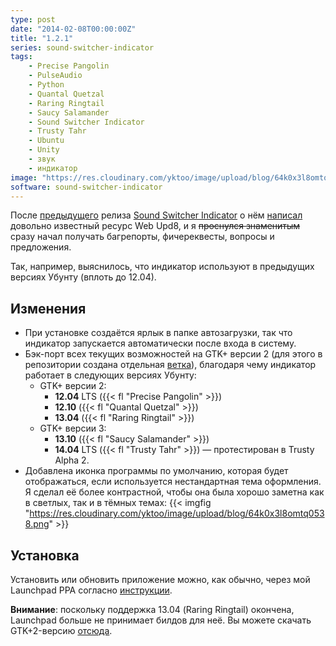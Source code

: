 ```yaml
---
type: post
date: "2014-02-08T00:00:00Z"
title: "1.2.1"
series: sound-switcher-indicator
tags:
    - Precise Pangolin
    - PulseAudio
    - Python
    - Quantal Quetzal
    - Raring Ringtail
    - Saucy Salamander
    - Sound Switcher Indicator
    - Trusty Tahr
    - Ubuntu
    - Unity
    - звук
    - индикатор
image: "https://res.cloudinary.com/yktoo/image/upload/blog/64k0x3l8omtq0538.png"
software: sound-switcher-indicator
---
```


После [предыдущего](0217) релиза [Sound Switcher Indicator](/software/sound-switcher-indicator) о нём [написал](http://www.webupd8.org/2014/02/sound-switcher-ubuntu-indicator.html) довольно известный ресурс Web Upd8, и я ~~проснулся знаменитым~~ сразу начал получать багрепорты, фичереквесты, вопросы и предложения.

Так, например, выяснилось, что индикатор используют в предыдущих версиях Убунту (вплоть до 12.04).

<!--more-->

## Изменения

* При установке создаётся ярлык в папке автозагрузки, так что индикатор запускается автоматически после входа в систему.
* Бэк-порт всех текущих возможностей на GTK+ версии 2 (для этого в репозитории создана отдельная [ветка](https://github.com/yktoo/indicator-sound-switcher/tree/gtk2)), благодаря чему индикатор работает в следующих версиях Убунту:
  * GTK+ версии 2:
      * **12.04** LTS ({{< fl "Precise Pangolin" >}})
      * **12.10** ({{< fl "Quantal Quetzal" >}})
      * **13.04** ({{< fl "Raring Ringtail" >}})
  * GTK+ версии 3:
      * **13.10** ({{< fl "Saucy Salamander" >}})
      * **14.04** LTS ({{< fl "Trusty Tahr" >}}) — протестирован в Trusty Alpha 2.
* Добавлена иконка программы по умолчанию, которая будет отображаться, если используется нестандартная тема оформления. Я сделал её более контрастной, чтобы она была хорошо заметна как в светлых, так и в тёмных темах:
  {{< imgfig "https://res.cloudinary.com/yktoo/image/upload/blog/64k0x3l8omtq0538.png" >}}

## Установка

Установить или обновить приложение можно, как обычно, через мой Launchpad PPA согласно [инструкции](/software/sound-switcher-indicator).

**Внимание**: поскольку поддержка 13.04 (Raring Ringtail) окончена, Launchpad больше не принимает билдов для неё. Вы можете скачать GTK+2-версию [отсюда](http://ppa.launchpad.net/yktooo/ppa/ubuntu/pool/main/i/indicator-sound-switcher/).
